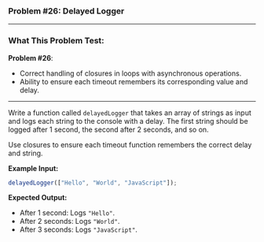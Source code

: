 ### **Problem #26: Delayed Logger**

---

### **What This Problem Test:**

**Problem #26**:

-   Correct handling of closures in loops with asynchronous operations.
-   Ability to ensure each timeout remembers its corresponding value and delay.

---

Write a function called `delayedLogger` that takes an array of strings as input and logs each string to the console with a delay. The first string should be logged after 1 second, the second after 2 seconds, and so on.

Use closures to ensure each timeout function remembers the correct delay and string.

**Example Input:**

```javascript
delayedLogger(["Hello", "World", "JavaScript"]);
```

**Expected Output:**

-   After 1 second: Logs `"Hello"`.
-   After 2 seconds: Logs `"World"`.
-   After 3 seconds: Logs `"JavaScript"`.
